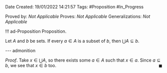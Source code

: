 <br />
<br />

Date Created: 19/01/2022 14:21:57
Tags: #Proposition #In_Progress

Proved by: _Not Applicable_
Proves: _Not Applicable_
Generalizations: _Not Applicable_

!!! ad-Proposition Proposition.

Let $A$ and $b$ be sets. If every $a\in A$ is a subset of $b$, then $\bigcup A\subseteq b$.

--- admonition

_Proof_. Take $x\in\bigcup A$, so there exists some $a\in A$ such that $x\in a$. Since $a\subseteq b$, we see that $x\in b$ too.<span style="float:right;">$\blacksquare$</span>
